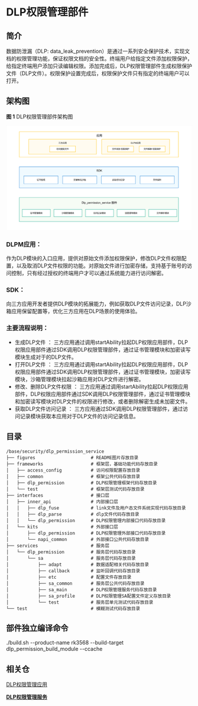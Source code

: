 # DLP权限管理部件

## 简介

数据防泄漏（DLP: data_leak_prevention）是通过一系列安全保护技术，实现文档的权限管理功能，保证权限文档的安全性。终端用户给指定文件添加权限保护，给指定终端用户添加只读编辑权限。添加完成后，DLP权限管理部件生成权限保护文件（DLP文件）。权限保护设置完成后，权限保护文件只有指定的终端用户可以打开。

## 架构图

**图 1**   DLP权限管理部件架构图

![](figures/zh-cn_image_dlp_struct_new.png)

### DLPM应用：
作为DLP模块的入口应用，提供对原始文件添加权限保护，修改DLP文件权限配置，以及取消DLP文件权限的功能。对原始文件进行加密存储，支持基于账号的访问控制，只有经过授权的终端用户才可以通过系统能力进行访问解密。

### SDK：
向三方应用开发者提供DLP模块的拓展能力，例如获取DLP文件访问记录，DLP沙箱应用保留配置等，优化三方应用在DLP场景的使用体验。

### 主要流程说明：
- 生成DLP文件 ：
    三方应用通过调用startAbility拉起DLP权限应用部件，DLP权限应用部件通过SDK调用DLP权限管理部件，通过证书管理模块和加密读写模块生成对于的DLP文件。
- 打开DLP文件 ：
    三方应用通过调用startAbility拉起DLP权限应用部件，DLP权限应用部件通过SDK调用DLP权限管理部件，通过证书管理模块，加密读写模块，沙箱管理模块拉起沙箱应用对DLP文件进行解密。
- 修改、删除DLP文件权限 ：
    三方应用通过调用startAbility拉起DLP权限应用部件，DLP权限应用部件通过SDK调用DLP权限管理部件，通过证书管理模块和加密读写模块对DLP文件的权限进行修改，或者删除解密生成未加密文件。
- 获取DLP文件访问记录 ：
    三方应用通过SDK调用DLP权限管理部件，通过访问记录模块获取本应用对于DLP文件的访问记录信息。

## 目录

```
/base/security/dlp_permission_service
├── figures                     # README图片存放目录
├── frameworks                  # 框架层，基础功能代码存放目录
│   ├── access_config           # 访问权限配置存放目录
│   ├── common                  # 框架公共代码存放目录
│   ├── dlp_permission          # DLP权限管理框架代码存放目录
│   └── test                    # 框架层测试代码存放目录
├── interfaces                  # 接口层
│   ├── inner_api               # 内部接口层
│   │   ├── dlp_fuse            # link文件及用户态文件系统实现代码存放目录
│   │   ├── dlp_parse           # dlp文件代码存放目录
│   │   └── dlp_permission      # DLP权限管理内部接口代码存放目录
│   └── kits                    # 外部接口层
│       ├── dlp_permission      # DLP权限管理外部接口代码存放目录
│       └── napi_common         # 外部接口公共代码存放目录
├── services                    # 服务层
│   └── dlp_permission          # 服务层代码存放目录
│       └── sa                  # 服务层代码存放目录
│           ├── adapt           # 数据适配相关代码存放目录
│           ├── callback        # 监听回调代码存放目录
│           ├── etc             # 配置文件存放目录
│           ├── sa_common       # 服务层公共代码存放目录
│           ├── sa_main         # DLP权限管理服务代码存放目录
│           ├── sa_profile      # DLP权限管理SA配置文件定义存放目录
│           └── test            # 服务层单元测试代码存放目录
└── test                        # 模糊测试代码存放目录
```

## 部件独立编译命令

./build.sh --product-name rk3568 --build-target dlp_permission_build_module --ccache

## 相关仓

[DLP权限管理应用](https://gitcode.com/openharmony/applications_dlp_manager)

[**DLP权限管理服务**](https://gitcode.com/openharmony/security_dlp_permission_service)

